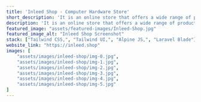 ```yaml
---
title: 'Inleed Shop - Computer Hardware Store'
short_description: 'It is an online store that offers a wide range of products, including hardware components, servers, and accessories.'
description: 'It is an online store that offers a wide range of products, including hardware components, servers, and accessories.'
featured_image: "assets/featured-images/Inleed-Shop.jpg"
featured_image_alt: "Inleed Shop Screenshot"
stack: ["Tailwind CSS,", "Tailwind UI,", "Alpine JS,", "Laravel Blade"]
website_link: "https://inleed.shop"
images: [
    "assets/images/inleed-shop/img-0.jpg",
    "assets/images/inleed-shop/img-1.jpg",
    "assets/images/inleed-shop/img-2.jpg",
    "assets/images/inleed-shop/img-3.jpg",
    "assets/images/inleed-shop/img-4.jpg",
    "assets/images/inleed-shop/img-5.jpg"    
]
---
```

